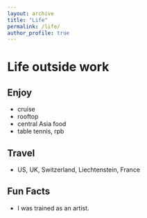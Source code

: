 ```yaml
---
layout: archive
title: "Life"
permalink: /life/
author_profile: true
---
```


# Life outside work

## Enjoy
- cruise
- rooftop
- central Asia food
- table tennis, rpb

## Travel
- US, UK, Switzerland, Liechtenstein, France

## Fun Facts
- I was trained as an artist.


<!--
Hobbies & Interests
- I've completed two marathons
- I collect vintage camera equipment

- My favorite cuisine is
-->

